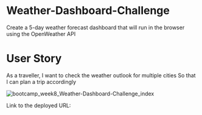 # Weather-Dashboard-Challenge
Create a 5-day weather forecast dashboard that will run in the browser using the OpenWeather API

# User Story
As a traveller, I want to check the weather outlook for multiple cities
So that I can plan a trip accordingly

![bootcamp_week8_Weather-Dashboard-Challenge_index](https://user-images.githubusercontent.com/119426793/217387066-a0b5b89a-0ee9-43f7-8684-9f9b1c8cceba.png)

Link to the deployed URL:
